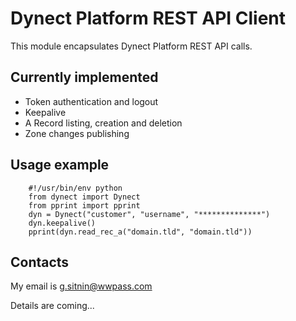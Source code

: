 # Dynect Platform REST API Client

This module encapsulates Dynect Platform REST API calls.

## Currently implemented

*   Token authentication and logout
*   Keepalive
*   A Record listing, creation and deletion
*   Zone changes publishing

## Usage example

        #!/usr/bin/env python
        from dynect import Dynect
        from pprint import pprint
        dyn = Dynect("customer", "username", "**************")
        dyn.keepalive()
        pprint(dyn.read_rec_a("domain.tld", "domain.tld"))

## Contacts

My email is g.sitnin@wwpass.com

Details are coming...
